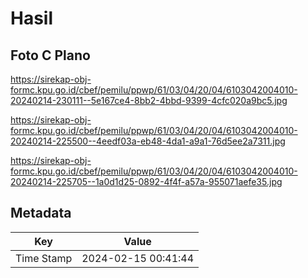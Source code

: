 # Hasil

## Foto C Plano

https://sirekap-obj-formc.kpu.go.id/cbef/pemilu/ppwp/61/03/04/20/04/6103042004010-20240214-230111--5e167ce4-8bb2-4bbd-9399-4cfc020a9bc5.jpg

https://sirekap-obj-formc.kpu.go.id/cbef/pemilu/ppwp/61/03/04/20/04/6103042004010-20240214-225500--4eedf03a-eb48-4da1-a9a1-76d5ee2a7311.jpg

https://sirekap-obj-formc.kpu.go.id/cbef/pemilu/ppwp/61/03/04/20/04/6103042004010-20240214-225705--1a0d1d25-0892-4f4f-a57a-955071aefe35.jpg


## Metadata

| Key        | Value               |
| ---------- | ------------------- |
| Time Stamp | 2024-02-15 00:41:44 |



